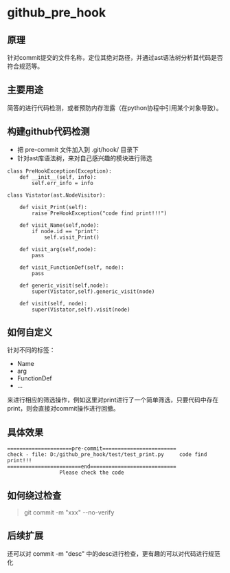 # github_pre_hook


## 原理

针对commit提交的文件名称，定位其绝对路径，并通过ast语法树分析其代码是否符合规范等。

## 主要用途

简答的进行代码检测，或者预防内存泄露（在python协程中引用某个对象导致）。

## 构建github代码检测

- 把 pre-commit 文件加入到 .git/hook/ 目录下
- 针对ast库语法树，来对自己感兴趣的模块进行筛选

```
class PreHookException(Exception):
    def __init__(self, info):
        self.err_info = info

class Vistator(ast.NodeVisitor):

    def visit_Print(self):
        raise PreHookException("code find print!!!")

    def visit_Name(self,node):
        if node.id == "print":
            self.visit_Print()

    def visit_arg(self,node):
        pass

    def visit_FunctionDef(self, node):
        pass

    def generic_visit(self,node):
        super(Vistator,self).generic_visit(node)

    def visit(self, node):
        super(Vistator,self).visit(node)
```

## 如何自定义

针对不同的标签：
- Name
- arg
- FunctionDef
- ...

来进行相应的筛选操作，例如这里对print进行了一个简单筛选，只要代码中存在print，则会直接对commit操作进行回撤。

## 具体效果

```shell
=====================pre-commit========================
check - file: D:/github_pre_hook/test/test_print.py     code find print!!!
========================end============================
                 Please check the code
```

## 如何绕过检查

> git commit -m "xxx" --no-verify

## 后续扩展

还可以对 commit -m "desc" 中的desc进行检查，更有趣的可以对代码进行规范化

